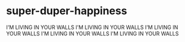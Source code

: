 # super-duper-happiness
I'M LIVING IN YOUR WALLS I'M LIVING IN YOUR WALLS I'M LIVING IN YOUR WALLS I'M LIVING IN YOUR WALLS I'M LIVING IN YOUR WALLS 
